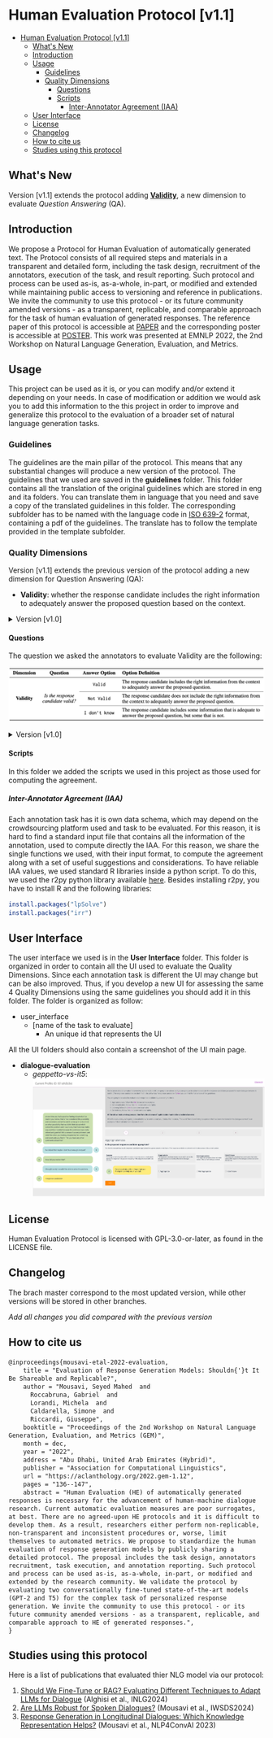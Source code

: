 # Human Evaluation Protocol [v1.1]

- [Human Evaluation Protocol \[v1.1\]](#human-evaluation-protocol-v11)
  - [What's New](#whats-new)
  - [Introduction](#introduction)
  - [Usage](#usage)
    - [Guidelines](#guidelines)
    - [Quality Dimensions](#quality-dimensions)
      - [Questions](#questions)
      - [Scripts](#scripts)
        - [Inter-Annotator Agreement (IAA)](#inter-annotator-agreement-iaa)
  - [User Interface](#user-interface)
  - [License](#license)
  - [Changelog](#changelog)
  - [How to cite us](#how-to-cite-us)
  - [Studies using this protocol](#studies-using-this-protocol)


## What's New
Version [v1.1] extends the protocol adding **[Validity](#quality-dimensions)**, a new dimension to evaluate *Question Answering* (QA).

## Introduction
We propose a Protocol for Human Evaluation of automatically generated text. The Protocol consists of all required steps and materials in a transparent and detailed form, including the task design, recruitment of the annotators, execution of the task, and result reporting. Such protocol and process can be used as-is, as-a-whole, in-part, or modified and extended while maintaining public access to versioning and reference in publications. We invite the community to use this protocol - or its future community amended versions - as a transparent, replicable, and comparable approach for the task of human evaluation of generated responses. The reference paper of this protocol is accessible at [PAPER](./paper.pdf) and the corresponding poster is accessible at [POSTER](./poster.pdf). This work was presented at EMNLP 2022, the 2nd Workshop on Natural Language Generation, Evaluation, and Metrics.

## Usage
This project can be used as it is, or you can modify and/or extend it depending on your needs. In case of modification or addition we would ask you to add this information to the this project in order to improve and generalize this protocol to the evaluation of a broader set of natural language generation tasks.
### Guidelines
The guidelines are the main pillar of the protocol. This means that any substantial changes will produce a new version of the protocol. The guidelines that we used are saved in the **guidelines** folder. This folder contains all the translation of the original guidelines which are stored in eng and ita folders. You can translate them in language that you need and save a copy of the translated guidelines in this folder. The corresponding subfolder has to be named with the language code in [ISO 639-2](https://en.wikipedia.org/wiki/ISO_639-2) format, containing a pdf of the guidelines. The translate has to follow the template provided in the template subfolder.
### Quality Dimensions
Version [v1.1] extends the previous version of the protocol adding a new dimension for Question Answering (QA):
- **Validity**: whether the response candidate includes the right information to adequately answer the proposed question based on the context.

<details>
<summary>Version [v1.0]</summary>
This version [v1.0] of the protocol currently supports the following dimensions:
<ul>
<li> <b>Appropriateness</b>: whether the proposed response candidate makes sense with respect to the dialogue history; and to investigate if it is a proper continuation of the given dialogue (thus coherent). </li>
<li> <b>Contextualization</b>: whether the proposed response candidate contains references to the dialogue context (thus not generic); and to investigate whether the response refers to non-existing or contradicting information (such as model hallucination). </li>
<li> <b>Listening</b>: whether the speaker of the proposed response is following the dialogue with attention (note that generic responses are also indicating that the speaker is not following the dialogue). </li>
<li> <b>Correctness</b>: whether the response candidate is correct considering the grammar, syntax and structure of the response. </li>
</ul>
</details>

#### Questions
The question we asked the annotators to evaluate Validity are the following:

![ExplanationQA](./img/QATable-2.png)
<details>
<summary>Version [v1.0]</summary>
The questions we asked the annotators to evaluate the 4 dimensions are the following:

![ExplanationQA](./img/QATable-1.png)

The annotators had the possibility to add explanations about their choice. To do this, the annotators can select a predefined explanation or add free from text. The following table reports the explanation options for each answer option and dimension:

![ExplanationQA](./img/ExplQA-1.png)
</details>

#### Scripts
In this folder we added the scripts we used in this project as those used for computing the agreement.
##### Inter-Annotator Agreement (IAA)
Each annotation task has it is own data schema, which may depend on the crowdsourcing platform used and task to be evaluated. For this reason, it is hard to find a standard input file that contains all the information of the annotation, used to compute directly the IAA. For this reason, we share the single functions we used, with their input format, to compute the agreement along with a set of useful suggestions and considerations. To have reliable IAA values, we used standard R libraries inside a python script. To do this, we used the r2py python library available [here](https://rpy2.github.io). Besides installing r2py, you have to install R and the following libraries:
```r
install.packages("lpSolve")
install.packages("irr")
```
## User Interface
The user interface we used is in the **User Interface** folder. This folder is organized in order to contain all the UI used to evaluate the Quality Dimensions. Since each annotation task is different the UI may change but can be also improved. Thus, if you develop a new UI for assessing the same 4 Quality Dimensions using the same guidelines you should add it in this folder. The folder is organized as follow:
- user_interface
  - [name of the task to evaluate]
    - An unique id that represents the UI

All the UI folders should also contain a screenshot of the UI main page.

- **dialogue-evaluation**
  - *geppetto-vs-it5*: ![gvst5](./user_interface/dialogue-evaluation/geppetto-vs-it5/img/screen.png)

## License
Human Evaluation Protocol is licensed with GPL-3.0-or-later, as found in the LICENSE file.
## Changelog
The brach master correspond to the most updated version, while other versions will be stored in other branches.

*Add all changes you did compared with the previous version*

## How to cite us 
```
@inproceedings{mousavi-etal-2022-evaluation,
    title = "Evaluation of Response Generation Models: Shouldn{'}t It Be Shareable and Replicable?",
    author = "Mousavi, Seyed Mahed  and
      Roccabruna, Gabriel  and
      Lorandi, Michela  and
      Caldarella, Simone  and
      Riccardi, Giuseppe",
    booktitle = "Proceedings of the 2nd Workshop on Natural Language Generation, Evaluation, and Metrics (GEM)",
    month = dec,
    year = "2022",
    address = "Abu Dhabi, United Arab Emirates (Hybrid)",
    publisher = "Association for Computational Linguistics",
    url = "https://aclanthology.org/2022.gem-1.12",
    pages = "136--147",
    abstract = "Human Evaluation (HE) of automatically generated responses is necessary for the advancement of human-machine dialogue research. Current automatic evaluation measures are poor surrogates, at best. There are no agreed-upon HE protocols and it is difficult to develop them. As a result, researchers either perform non-replicable, non-transparent and inconsistent procedures or, worse, limit themselves to automated metrics. We propose to standardize the human evaluation of response generation models by publicly sharing a detailed protocol. The proposal includes the task design, annotators recruitment, task execution, and annotation reporting. Such protocol and process can be used as-is, as-a-whole, in-part, or modified and extended by the research community. We validate the protocol by evaluating two conversationally fine-tuned state-of-the-art models (GPT-2 and T5) for the complex task of personalized response generation. We invite the community to use this protocol - or its future community amended versions - as a transparent, replicable, and comparable approach to HE of generated responses.",
}
```
## Studies using this protocol 
Here is a list of publications that evaluated thier NLG model via our protocol:
1. [Should We Fine-Tune or RAG? Evaluating Different Techniques to Adapt LLMs for Dialogue](https://arxiv.org/abs/2406.06399) (Alghisi et al., INLG2024)
2. [Are LLMs Robust for Spoken Dialogues?](https://arxiv.org/abs/2401.02297) (Mousavi et al., IWSDS2024)
3. [Response Generation in Longitudinal Dialogues: Which Knowledge Representation Helps?](https://aclanthology.org/2023.nlp4convai-1.1/) (Mousavi et al., NLP4ConvAI 2023)

